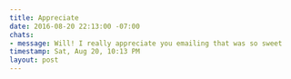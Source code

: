 ```yaml
---
title: Appreciate
date: 2016-08-20 22:13:00 -07:00
chats:
- message: Will! I really appreciate you emailing that was so sweet
timestamp: Sat, Aug 20, 10:13 PM
layout: post
---
```


